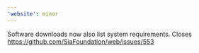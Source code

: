 ```yaml
---
'website': minor
---
```


Software downloads now also list system requirements. Closes https://github.com/SiaFoundation/web/issues/553
